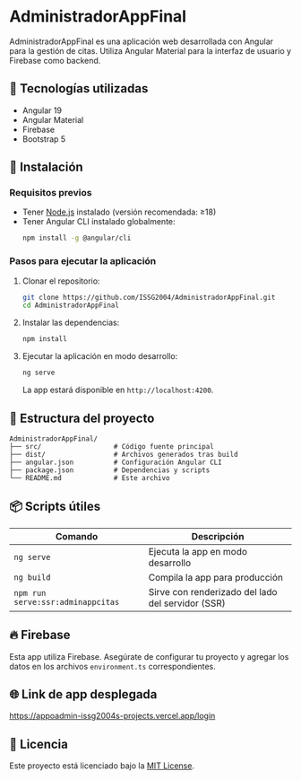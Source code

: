 # AdministradorAppFinal

AdministradorAppFinal es una aplicación web desarrollada con Angular para la gestión de citas. Utiliza Angular Material para la interfaz de usuario y Firebase como backend.

## 🧰 Tecnologías utilizadas

- Angular 19
- Angular Material
- Firebase
- Bootstrap 5

## 🚀 Instalación

### Requisitos previos

- Tener [Node.js](https://nodejs.org/) instalado (versión recomendada: ≥18)
- Tener Angular CLI instalado globalmente:
  ```bash
  npm install -g @angular/cli
  ```

### Pasos para ejecutar la aplicación

1. Clonar el repositorio:
   ```bash
   git clone https://github.com/ISSG2004/AdministradorAppFinal.git
   cd AdministradorAppFinal
   ```

2. Instalar las dependencias:
   ```bash
   npm install
   ```

3. Ejecutar la aplicación en modo desarrollo:
   ```bash
   ng serve
   ```

   La app estará disponible en `http://localhost:4200`.

## 📁 Estructura del proyecto

```
AdministradorAppFinal/
├── src/                  # Código fuente principal
├── dist/                 # Archivos generados tras build
├── angular.json          # Configuración Angular CLI
├── package.json          # Dependencias y scripts
└── README.md             # Este archivo
```

## 📦 Scripts útiles

| Comando | Descripción |
|--------|-------------|
| `ng serve` | Ejecuta la app en modo desarrollo |
| `ng build` | Compila la app para producción |
| `npm run serve:ssr:adminappcitas` | Sirve con renderizado del lado del servidor (SSR) |

## 🔥 Firebase

Esta app utiliza Firebase. Asegúrate de configurar tu proyecto y agregar los datos en los archivos `environment.ts` correspondientes.

## 🌐 Link de app desplegada

https://appoadmin-issg2004s-projects.vercel.app/login

## 📄 Licencia

Este proyecto está licenciado bajo la [MIT License](LICENSE).
